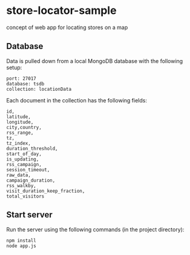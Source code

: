 # store-locator-sample
concept of web app for locating stores on a map

## Database
Data is pulled down from a local MongoDB database with the following setup:
```
port: 27017
database: tsdb
collection: locationData
```

Each document in the collection has the following fields:
```
id, 
latitude,
longitude,
city,country,
rss_range,
tz,
tz_index,
duration_threshold,
start_of_day,
is_updating,
rss_campaign,
session_timeout,
raw_data,
campaign_duration,
rss_walkby,
visit_duration_keep_fraction,
total_visitors
```

## Start server
Run the server using the following commands (in the project directory):
```
npm install 
node app.js
```